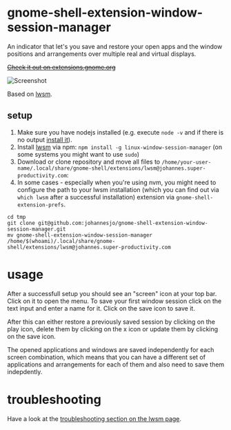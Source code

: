 # gnome-shell-extension-window-session-manager

An indicator that let's you save and restore your open apps and the window positions and arrangements over multiple real and virtual displays.

[~~Check it out on extensions.gnome.org~~](https://extensions.gnome.org/extension/1323/window-session-manager/)

![Screenshot](/screenshot.png "Screenshot")

Based on [lwsm](https://github.com/johannesjo/linux-window-session-manager).

## setup
1. Make sure you have nodejs installed (e.g. execute `node -v` and if there is no output [install it](https://nodejs.org/en/download/package-manager/)). 
2. Install [lwsm](https://github.com/johannesjo/linux-window-session-manager) via npm: `npm install -g linux-window-session-manager` (on some systems you might want to use `sudo`)
3. Download or clone repository and move all files to `/home/your-user-name/.local/share/gnome-shell/extensions/lwsm@johannes.super-productivity.com`:
4. In some cases - especially when you're using nvm, you might need to configure the path to your lwsm installation (which you can find out via `which lwsm` after a successful installation) extension via `gnome-shell-extension-prefs`. 

```
cd tmp
git clone git@github.com:johannesjo/gnome-shell-extension-window-session-manager.git
mv gnome-shell-extension-window-session-manager /home/$(whoami)/.local/share/gnome-shell/extensions/lwsm@johannes.super-productivity.com
```

# usage
After a successfull setup you should see an "screen" icon at your top bar. Click on it to open the menu. To save your first window session click on the text input and enter a name for it. Click on the save icon to save it. 

After this can either restore a previously saved session by clicking on the play icon, delete them by clicking on the x icon or update them by clicking on the save icon. 

The opened applications and windows are saved independently for each screen combination, which means that you can have a different set of applications and arrangements for each of them and also need to save them indepdently. 

# troubleshooting
Have a look at the [troubleshooting section on the lwsm page](https://github.com/johannesjo/linux-window-session-manager#troubleshooting--issues).
